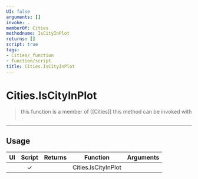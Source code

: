 ```yaml
---
UI: false
arguments: []
invoke: .
memberOf: Cities
methodname: IsCityInPlot
returns: []
script: true
tags:
- Cities/_function
- function/script
title: Cities.IsCityInPlot
---
```

# Cities.IsCityInPlot
> this function is a member of [[Cities]]
> this method can be invoked with `.`
-----
## Usage
|  UI | Script | Returns | Function | Arguments |
|:---:|:------:|-------:|:--------:|:---------|
| |✓||Cities.IsCityInPlot||
